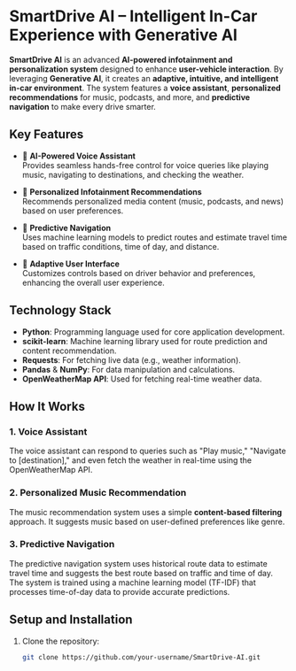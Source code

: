 # SmartDrive AI – Intelligent In-Car Experience with Generative AI

**SmartDrive AI** is an advanced **AI-powered infotainment and personalization system** designed to enhance **user-vehicle interaction**. By leveraging **Generative AI**, it creates an **adaptive, intuitive, and intelligent in-car environment**. The system features a **voice assistant**, **personalized recommendations** for music, podcasts, and more, and **predictive navigation** to make every drive smarter.

## Key Features

- 🚗 **AI-Powered Voice Assistant**  
  Provides seamless hands-free control for voice queries like playing music, navigating to destinations, and checking the weather.

- 🎵 **Personalized Infotainment Recommendations**  
  Recommends personalized media content (music, podcasts, and news) based on user preferences.

- 📍 **Predictive Navigation**  
  Uses machine learning models to predict routes and estimate travel time based on traffic conditions, time of day, and distance.

- 🧠 **Adaptive User Interface**  
  Customizes controls based on driver behavior and preferences, enhancing the overall user experience.

## Technology Stack

- **Python**: Programming language used for core application development.
- **scikit-learn**: Machine learning library used for route prediction and content recommendation.
- **Requests**: For fetching live data (e.g., weather information).
- **Pandas** & **NumPy**: For data manipulation and calculations.
- **OpenWeatherMap API**: Used for fetching real-time weather data.

## How It Works

### 1. **Voice Assistant**  
The voice assistant can respond to queries such as "Play music," "Navigate to [destination]," and even fetch the weather in real-time using the OpenWeatherMap API.

### 2. **Personalized Music Recommendation**  
The music recommendation system uses a simple **content-based filtering** approach. It suggests music based on user-defined preferences like genre. 

### 3. **Predictive Navigation**  
The predictive navigation system uses historical route data to estimate travel time and suggests the best route based on traffic and time of day. The system is trained using a machine learning model (TF-IDF) that processes time-of-day data to provide accurate predictions.

## Setup and Installation

1. Clone the repository:
   ```bash
   git clone https://github.com/your-username/SmartDrive-AI.git
